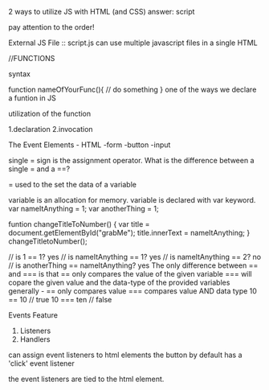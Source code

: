 2 ways to utilize JS with HTML (and CSS)
answer: script

pay attention to the order!

External JS File :: script.js
can use multiple javascript files in a single HTML

//FUNCTIONS

syntax

function nameOfYourFunc(){
// do something
} one of the ways we declare a funtion in JS

utilization of the function

1.declaration
2.invocation

The Event Elements - HTML
-form
-button
-input

single = sign is the assignment operator.
What is the difference between a single = and a ==?

= used to the set the data of a variable

variable is an allocation for memory.
variable is declared with var keyword.
var nameItAnything = 1;
var anotherThing = 1;

funtion changeTitleToNumber() {
var title = document.getElementById("grabMe");
title.innerText = nameItAnything;
}
changeTitletoNumber();

// is 1 == 1? yes
// is nameItAnything == 1? yes
// is nameItAnything == 2? no
// is anotherThing == nameItAnything? yes
The only difference between == and === is that == only compares the value of the given variable
=== will copare the given value and the data-type of the provided variables
generally - == only compares value
=== compares value AND data type
10 == 10 // true
10 === ten // false

Events Feature

1. Listeners
2. Handlers

can assign event listeners to html elements
the button by default has a 'click' event listener

the event listeners are tied to the html element.
